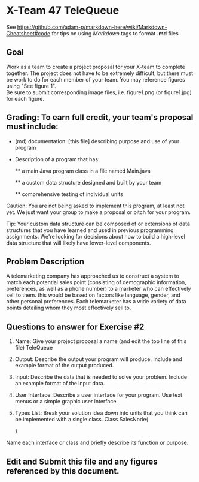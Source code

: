 # X-Team 47 TeleQueue

See https://github.com/adam-p/markdown-here/wiki/Markdown-Cheatsheet#code for tips on using *Markdown* tags to format __.md__ files

## Goal

Work as a team to create a project proposal for your X-team to complete together.
The project does not have to be extremely difficult,
but there must be work to do for each member of your team.
You may reference figures using "See figure 1".  
Be sure to submit corresponding image files, i.e. figure1.png (or figure1.jpg) for each figure.

## Grading: To earn full credit, your team's proposal must include:

* (md) documentation: [this file] describing purpose and use of your program

* Description of a program that has:

  ** a main Java program class in a file named Main.java
  
  ** a custom data structure designed and built by your team
  
  ** comprehensive testing of individual units
  
 Caution: You are not being asked to implement this program, at least not yet. 
 We just want your group to make a proposal or pitch for your program.
 
 Tip: Your custom data structure can be composed of or extensions of data structures that you have learned and used in previous programming assignments.  We're looking for decisions about how to build a high-level data structure that will likely have lower-level components.

## Problem Description

A telemarketing company has approached us to construct a system to match each potential sales point (consisting of demographic information, preferences, as well as a phone number) to a marketer who can effectively sell to them. this would be based on factors like language, gender, and other personal preferences. Each telemarketer has a wide variety of data points detailing whom they most effectively sell to. 

## Questions to answer for Exercise #2

1. Name: Give your project proposal a name (and edit the top line of this file)
TeleQueue


2. Output: Describe the output your program will produce.  Include and example format of the output produced.



3. Input: Describe the data that is needed to solve your problem. Include an example format of the input data.



4. User Interface: Describe a user interface for your program.  Use text menus or a simple graphic user interface.


5. Types List: Break your solution idea down into units that you think can be implemented with a single class.
    Class SalesNode{
    
    }


Name each interface or class and briefly describe its function or purpose.


## Edit and Submit this file and any figures referenced by this document.

